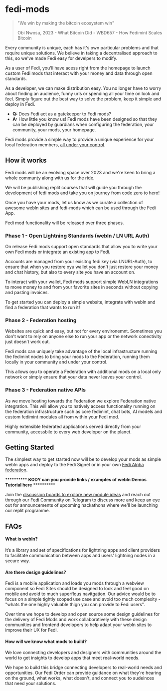 # fedi-mods

> "We win by making the bitcoin ecosystem win"
> 
> Obi Nwosu, 2023 - What Bitcoin Did - WBD657 - How Fedimint Scales Bitcoin

Every community is unique, each has it's own particular problems and that require unique solutions. We believe in taking a decentralised approach to this, so we've made Fedi easy for develpers to modify.

As a user of Fedi, you'll have acess right from the homepage to launch custom Fedi mods that interact with your money and data through open standards.

As a developer, we can make distribution easy. You no longer have to worry about finding an audience, funny urls or spending all your time on look and feel. Simply figure out the best way to solve the problem, keep it simple and deploy in Fedi.

- **Q:** Does Fedi act as a gatekeeper to Fedi mods?
- **A:** How little you know us! Fedi mods have been designed so that they can be deployed by guardians when configuring the federation, your community, your mods, your homepage.

Fedi mods provide a simple way to provide a unique experience for your local federation members, [all under your control](https://www.fedi.xyz/blog/we-can-build-our-own-future-fedi-gives-us-the-tools). 

## How it works

Fedi mods will be an evolving space over 2023 and we're keen to bring a whole communty along with us for the ride.

We will be publishing replit courses that will guide you through the development of fedi mods and take you on journey from code zero to hero!

Once you have your mods, let us know as we curate a collection of awesome webln sites and fedi-mods which can be used through the Fedi App. 

Fedi mod functionality will be released over three phases.

### Phase 1 - Open Lightning Standards (webln / LN URL Auth)

On release Fedi mods support open standards that allow you to write your own Fedi mods or integrate an existing app to Fedi. 

Accounts are managed from your exisitng fedi key (via LNURL-Auth), to ensure that when you restore oyu wallet you don't just restore your money and chat history, but also to every site you have an account on. 

To interact with your wallet, Fedi mods support simple WebLN integrations to move money to and from your favorite sites in seconds without copying and pasting invoices.

To get started you can deploy a simple website, integrate with webln and find a federation that wants to run it! 

### Phase 2 - Federation hosting

Websites are quick and easy, but not for every environemnt. Sometimes you don't want to rely on anyone else to run your app or the network conectivity just doesn't work out. 

Fedi mods can uniquely take advantage of the local infrastructure running the fedimint nodes to bring your mods to the Federation, running them locally in your community and under your control.

This allows oyu to operate a Federation with additional mods on a local only network or simply ensure that your data never leaves your control.  

### Phase 3 - Federation native APIs

As we move hosting towards the Federation we explore Federation native integration. This will allow you to natively access functionality running on the federation infrastructure such as core fedimint, chat bots, AI models and custom fedimint modules all from within your Fedi mod. 

Highly extensible federated applications served directly from your community, accessbile to every web developer on the planet. 

## Getting Started

The simplest way to get started now will be to develop your mods as simple webln apps and deploy to the Fedi Signet or in your own [Fedi Alpha federation](https://github.com/fedibtc/fedi-alpha). 

********** **KODY can you provide links / examples of webln Demos Tutorial here** **********

Join the [discussion boards to explore new module ideas](https://github.com/fedibtc/fedi-mods/discussions) and reach out through our [Fedi Community on Telegram](https://t.me/fedibtc) to discuss more and keep an eye out for announcements of upcoming hackathons where we'll be launching our replit programme.

## FAQs

#### What is webln?

It’s a library and set of specifications for lightning apps and client providers to facilitate communication between apps and users' lightning nodes in a secure way.

#### Are there design guidelines?

Fedi is a mobile application and loads you mods through a webview component so Fedi Sites should be designed to look and feel good on mobile and avoid to much superflous navitgation. Our advice would be to focus on a simple tightly scoped use case and avoid too much complexity - "whats the one highly valuable thign you can provide to Fedi users".

Over time we hope to develop and open source some design guidelines for the delivery of Fedi Mods and work collaboratively with these design communities and frontend developers to help adapt your webln sites to improve their UX for Fedi. 

#### How will we know what mods to build? 

We love connecting developers and designers with communities around the world to get insights to develop apps that meet real-world needs. 

We hope to build this bridge connecting developers to real-world needs and opportunities. Our Fedi Order can provide guidance on what they're hearing on the ground, what works, what doesn't, and connect you to audeinces that need your solutions.




